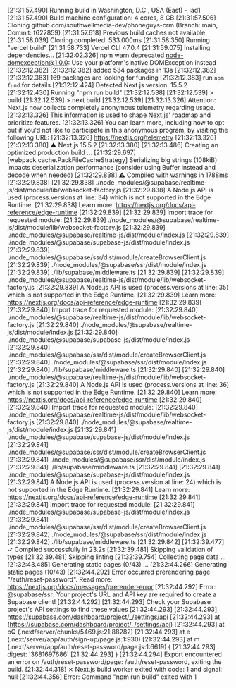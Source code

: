 [21:31:57.490] Running build in Washington, D.C., USA (East) – iad1
[21:31:57.490] Build machine configuration: 4 cores, 8 GB
[21:31:57.506] Cloning github.com/southwellmedia-dev/phoneguys-crm (Branch: main, Commit: f622859)
[21:31:57.618] Previous build caches not available
[21:31:58.039] Cloning completed: 533.000ms
[21:31:58.350] Running "vercel build"
[21:31:58.733] Vercel CLI 47.0.4
[21:31:59.075] Installing dependencies...
[21:32:02.326] npm warn deprecated node-domexception@1.0.0: Use your platform's native DOMException instead
[21:32:12.382] 
[21:32:12.382] added 534 packages in 13s
[21:32:12.382] 
[21:32:12.383] 169 packages are looking for funding
[21:32:12.383]   run `npm fund` for details
[21:32:12.424] Detected Next.js version: 15.5.2
[21:32:12.430] Running "npm run build"
[21:32:12.538] 
[21:32:12.539] > build
[21:32:12.539] > next build
[21:32:12.539] 
[21:32:13.326] Attention: Next.js now collects completely anonymous telemetry regarding usage.
[21:32:13.326] This information is used to shape Next.js' roadmap and prioritize features.
[21:32:13.326] You can learn more, including how to opt-out if you'd not like to participate in this anonymous program, by visiting the following URL:
[21:32:13.326] https://nextjs.org/telemetry
[21:32:13.326] 
[21:32:13.380]    ▲ Next.js 15.5.2
[21:32:13.380] 
[21:32:13.486]    Creating an optimized production build ...
[21:32:29.697] <w> [webpack.cache.PackFileCacheStrategy] Serializing big strings (108kiB) impacts deserialization performance (consider using Buffer instead and decode when needed)
[21:32:29.838]  ⚠ Compiled with warnings in 1788ms
[21:32:29.838] 
[21:32:29.838] ./node_modules/@supabase/realtime-js/dist/module/lib/websocket-factory.js
[21:32:29.838] A Node.js API is used (process.versions at line: 34) which is not supported in the Edge Runtime.
[21:32:29.838] Learn more: https://nextjs.org/docs/api-reference/edge-runtime
[21:32:29.839] 
[21:32:29.839] Import trace for requested module:
[21:32:29.839] ./node_modules/@supabase/realtime-js/dist/module/lib/websocket-factory.js
[21:32:29.839] ./node_modules/@supabase/realtime-js/dist/module/index.js
[21:32:29.839] ./node_modules/@supabase/supabase-js/dist/module/index.js
[21:32:29.839] ./node_modules/@supabase/ssr/dist/module/createBrowserClient.js
[21:32:29.839] ./node_modules/@supabase/ssr/dist/module/index.js
[21:32:29.839] ./lib/supabase/middleware.ts
[21:32:29.839] 
[21:32:29.839] ./node_modules/@supabase/realtime-js/dist/module/lib/websocket-factory.js
[21:32:29.839] A Node.js API is used (process.versions at line: 35) which is not supported in the Edge Runtime.
[21:32:29.839] Learn more: https://nextjs.org/docs/api-reference/edge-runtime
[21:32:29.839] 
[21:32:29.840] Import trace for requested module:
[21:32:29.840] ./node_modules/@supabase/realtime-js/dist/module/lib/websocket-factory.js
[21:32:29.840] ./node_modules/@supabase/realtime-js/dist/module/index.js
[21:32:29.840] ./node_modules/@supabase/supabase-js/dist/module/index.js
[21:32:29.840] ./node_modules/@supabase/ssr/dist/module/createBrowserClient.js
[21:32:29.840] ./node_modules/@supabase/ssr/dist/module/index.js
[21:32:29.840] ./lib/supabase/middleware.ts
[21:32:29.840] 
[21:32:29.840] ./node_modules/@supabase/realtime-js/dist/module/lib/websocket-factory.js
[21:32:29.840] A Node.js API is used (process.versions at line: 36) which is not supported in the Edge Runtime.
[21:32:29.840] Learn more: https://nextjs.org/docs/api-reference/edge-runtime
[21:32:29.840] 
[21:32:29.840] Import trace for requested module:
[21:32:29.840] ./node_modules/@supabase/realtime-js/dist/module/lib/websocket-factory.js
[21:32:29.840] ./node_modules/@supabase/realtime-js/dist/module/index.js
[21:32:29.841] ./node_modules/@supabase/supabase-js/dist/module/index.js
[21:32:29.841] ./node_modules/@supabase/ssr/dist/module/createBrowserClient.js
[21:32:29.841] ./node_modules/@supabase/ssr/dist/module/index.js
[21:32:29.841] ./lib/supabase/middleware.ts
[21:32:29.841] 
[21:32:29.841] ./node_modules/@supabase/supabase-js/dist/module/index.js
[21:32:29.841] A Node.js API is used (process.version at line: 24) which is not supported in the Edge Runtime.
[21:32:29.841] Learn more: https://nextjs.org/docs/api-reference/edge-runtime
[21:32:29.841] 
[21:32:29.841] Import trace for requested module:
[21:32:29.841] ./node_modules/@supabase/supabase-js/dist/module/index.js
[21:32:29.841] ./node_modules/@supabase/ssr/dist/module/createBrowserClient.js
[21:32:29.842] ./node_modules/@supabase/ssr/dist/module/index.js
[21:32:29.842] ./lib/supabase/middleware.ts
[21:32:29.842] 
[21:32:39.477]  ✓ Compiled successfully in 23.2s
[21:32:39.481]    Skipping validation of types
[21:32:39.481]    Skipping linting
[21:32:39.754]    Collecting page data ...
[21:32:43.485]    Generating static pages (0/43) ...
[21:32:44.266]    Generating static pages (10/43) 
[21:32:44.292] Error occurred prerendering page "/auth/reset-password". Read more: https://nextjs.org/docs/messages/prerender-error
[21:32:44.292] Error: @supabase/ssr: Your project's URL and API key are required to create a Supabase client!
[21:32:44.292] 
[21:32:44.293] Check your Supabase project's API settings to find these values
[21:32:44.293] 
[21:32:44.293] https://supabase.com/dashboard/project/_/settings/api
[21:32:44.293]     at <unknown> (https://supabase.com/dashboard/project/_/settings/api)
[21:32:44.293]     at bQ (.next/server/chunks/5469.js:21:88282)
[21:32:44.293]     at e (.next/server/app/auth/sign-up/page.js:1:930)
[21:32:44.293]     at m (.next/server/app/auth/reset-password/page.js:1:6619) {
[21:32:44.293]   digest: '3681697686'
[21:32:44.293] }
[21:32:44.294] Export encountered an error on /auth/reset-password/page: /auth/reset-password, exiting the build.
[21:32:44.318]  ⨯ Next.js build worker exited with code: 1 and signal: null
[21:32:44.356] Error: Command "npm run build" exited with 1